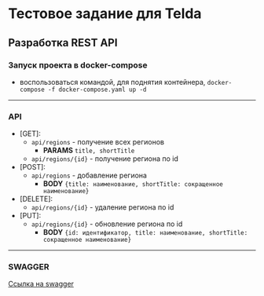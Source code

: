 # Тестовое задание для Telda
## Разработка REST API

### Запуск проекта в docker-compose
 - воспользоваться командой, для поднятия контейнера, 
   `docker-compose -f docker-compose.yaml up -d`
<hr/>

### API
 - [GET]: 
   - `api/regions` - получение всех регионов
     - **PARAMS** `title, shortTitle` 
   - `api/regions/{id}` - получение региона по id
 - [POST]:
   - `api/regions` - добавление региона
     - **BODY** `{title: наименование, shortTitle: сокращенное наименование}`
 - [DELETE]:
   - `api/regions/{id}` - удаление региона по id
 - [PUT]:
   - `api/regions/{id}` - обновление региона по id
     - **BODY** `{id: идентификатор, title: наименование, shortTitle: сокращенное наименование}` 
<hr/>

### SWAGGER

[Ссылка на swagger](http://localhost:8181/swagger-ui/index.html)